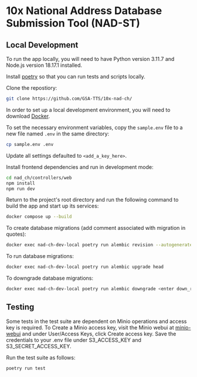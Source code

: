 # 10x National Address Database Submission Tool (NAD-ST)

## Local Development

To run the app locally, you will need to have Python version 3.11.7 and Node.js
version 18.17.1 installed.

Install [poetry](https://python-poetry.org/docs/#installation) so that you can
run tests and scripts locally.

Clone the repostiory:

```bash
git clone https://github.com/GSA-TTS/10x-nad-ch/
```

In order to set up a local development environment, you will need to download
[Docker](https://www.docker.com/).

To set the necessary environment variables, copy the `sample.env` file to a new
file named `.env` in the same directory:

```bash
cp sample.env .env
```

Update all settings defaulted to `<add_a_key_here>`.

Install frontend dependencies and run in development mode:

```bash
cd nad_ch/controllers/web
npm install
npm run dev
```

Return to the project's root directory and run the following command to build
the app and start up its services:

```bash
docker compose up --build
```

To create database migrations (add comment associated with migration in quotes):

```bash
docker exec nad-ch-dev-local poetry run alembic revision --autogenerate -m "ENTER COMMENT"
```

To run database migrations:

```bash
docker exec nad-ch-dev-local poetry run alembic upgrade head
```

To downgrade database migrations:

```bash
docker exec nad-ch-dev-local poetry run alembic downgrade <enter down_revision id>
```

## Testing

Some tests in the test suite are dependent on Minio operations and access key is required. To Create a Minio access key, visit the Minio webui at [minio-webui](localhost:9001) and under User/Access Keys, click Create access key. Save the credentials to your .env file under S3_ACCESS_KEY and S3_SECRET_ACCESS_KEY.

Run the test suite as follows:

```bash
poetry run test
```

